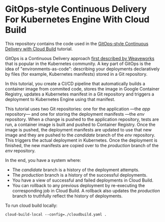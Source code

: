 # GitOps-style Continuous Delivery For Kubernetes Engine With Cloud Build

This repository contains the code used in the
[GitOps-style Continuous Delivery with Cloud Build](https://cloud.google.com/kubernetes-engine/docs/tutorials/gitops-cloud-build)
tutorial.

GitOps is a Continuous Delivery approach [first described by Weaveworks](https://www.weave.works/blog/gitops-operations-by-pull-request) that is
popular in the Kubernetes community. A key part of GitOps is the idea of
"environments-as-code": describing your deployments declaratively by files (for
example, Kubernetes manifests) stored in a Git repository.

In this tutorial, you create a CI/CD pipeline that automatically builds a
container image from commited code, stores the image in Google Container
Registry, updates a Kubernetes manifest in a Git repository and triggers a
deployment to Kubernetes Engine using that manifest.

This tutorial uses two Git repositories: one for the application —the _app_
repository— and one for storing the deployment manifests —the _env_ repository.
When a change is pushed to the application repository, tests are run, a
container image is built and pushed to Container Registry. Once the image is
pushed, the deployment manifests are updated to use that new image and they are
pushed to the _candidate_ branch of the _env_ repository. This triggers the actual
deployment in Kubernetes. Once the deployment is finished, the new manifests
are copied over to the _production_ branch of the _env_ repository.

In the end, you have a system where:
* The _candidate_ branch is a history of the deployment attempts.
* The _production_ branch is a history of the successful deployments.
* You have a view of successful and failed deployments in Cloud Build.
* You can rollback to any previous deployment by re-executing the corresponding
  job in Cloud Build. A rollback also updates the _production_ branch to
  truthfully reflect the history of deployments.

To run cloud build locally:
```
cloud-build-local --config=./cloudbuild.yaml .
```
